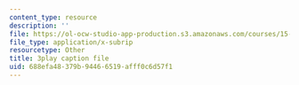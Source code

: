 ```yaml
---
content_type: resource
description: ''
file: https://ol-ocw-studio-app-production.s3.amazonaws.com/courses/15-401-finance-theory-i-fall-2008/688efa48379b94466519afff0c6d57f1_z2oQe6B1Qa4.srt
file_type: application/x-subrip
resourcetype: Other
title: 3play caption file
uid: 688efa48-379b-9446-6519-afff0c6d57f1
---
```

